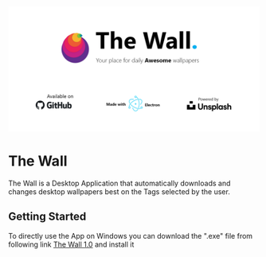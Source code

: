 ![Alt text](assets/splash.png?raw=true "Splash")

# The Wall

The Wall is a Desktop Application that automatically downloads and changes desktop wallpapers best on the Tags selected by the user. 

## Getting Started

To directly use the App on Windows you can download the ".exe" file from following link [The Wall 1.0](https://github.com/aakashbhadana/The-Wall/dist/) and install it
